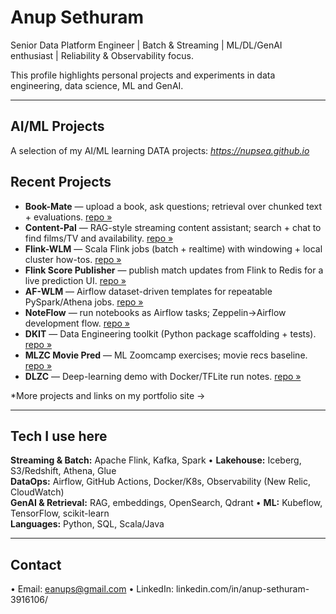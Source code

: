 # Anup Sethuram

Senior Data Platform Engineer | Batch & Streaming | ML/DL/GenAI enthusiast | Reliability & Observability focus.

This profile highlights personal projects and experiments in data engineering, data science, ML and GenAI.

---

## AI/ML Projects
A selection of my AI/ML learning DATA projects: *https://nupsea.github.io*

## Recent Projects

- **Book-Mate** — upload a book, ask questions; retrieval over chunked text + evaluations. [repo »](https://github.com/nupsea/book-mate)  
- **Content-Pal** — RAG-style streaming content assistant; search + chat to find films/TV and availability. [repo »](https://github.com/nupsea/content-pal)  
- **Flink-WLM** — Scala Flink jobs (batch + realtime) with windowing + local cluster how-tos. [repo »](https://github.com/nupsea/flink-wlm)  
- **Flink Score Publisher** — publish match updates from Flink to Redis for a live prediction UI. [repo »](https://github.com/nupsea/flink-score-pub)  
- **AF-WLM** — Airflow dataset-driven templates for repeatable PySpark/Athena jobs. [repo »](https://github.com/nupsea/af-wlm)  
- **NoteFlow** — run notebooks as Airflow tasks; Zeppelin→Airflow development flow. [repo »](https://github.com/nupsea/noteflow)  
- **DKIT** — Data Engineering toolkit (Python package scaffolding + tests). [repo »](https://github.com/nupsea/dkit)  
- **MLZC Movie Pred** — ML Zoomcamp exercises; movie recs baseline. [repo »](https://github.com/nupsea/mlzc-movie-pred)  
- **DLZC** — Deep-learning demo with Docker/TFLite run notes. [repo »](https://github.com/nupsea/dlzc)

*More projects and links on my portfolio site → 

---

## Tech I use here
**Streaming & Batch:** Apache Flink, Kafka, Spark • **Lakehouse:** Iceberg, S3/Redshift, Athena, Glue  
**DataOps:** Airflow, GitHub Actions, Docker/K8s, Observability (New Relic, CloudWatch)  
**GenAI & Retrieval:** RAG, embeddings, OpenSearch, Qdrant • **ML:** Kubeflow, TensorFlow, scikit-learn  
**Languages:** Python, SQL, Scala/Java

---

## Contact
• Email: eanups@gmail.com • LinkedIn: linkedin.com/in/anup-sethuram-3916106/
